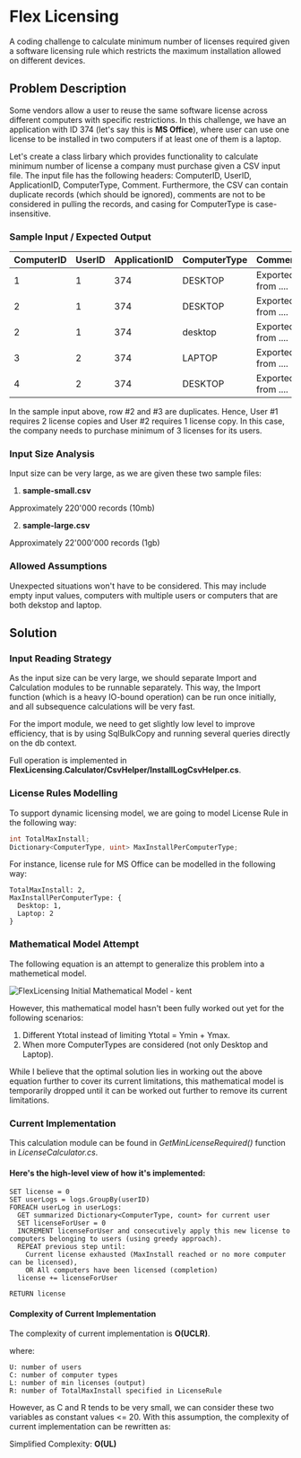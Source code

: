 # Flex Licensing
A coding challenge to calculate minimum number of licenses required given a software licensing rule which restricts the maximum installation allowed on different devices.

## Problem Description
Some vendors allow a user to reuse the same software license across different computers with specific restrictions. In this challenge, we have an application with ID 374 (let's say this is **MS Office**), where user can use one license to be installed in two computers if at least one of them is a laptop.

Let's create a class lirbary which provides functionality to calculate minimum number of license a company must purchase given a CSV input file. The input file has the following headers: ComputerID, UserID, ApplicationID, ComputerType, Comment. Furthermore, the CSV can contain duplicate records (which should be ignored), comments are not to be considered in pulling the records, and casing for ComputerType is case-insensitive.

### Sample Input / Expected Output
| ComputerID    | UserID        | ApplicationID  | ComputerType  | Comment                     |     
| ------------- |:------------- | -------------- |:------------- |:--------------------------- |
| 1             | 1             | 374            | DESKTOP       | Exported from ....          |
| 2             | 1             | 374            | DESKTOP       | Exported from ....          |
| 2             | 1             | 374            | desktop       | Exported from ....          |
| 3             | 2             | 374            | LAPTOP        | Exported from ....          |
| 4             | 2             | 374            | DESKTOP       | Exported from ....          |

In the sample input above, row #2 and #3 are duplicates. Hence, User #1 requires 2 license copies and User #2 requires 1 license copy. In this case, the company needs to purchase minimum of 3 licenses for its users.

### Input Size Analysis
Input size can be very large, as we are given these two sample files:
1. **sample-small.csv**

Approximately 220'000 records (10mb)

2. **sample-large.csv**

Approximately 22'000'000 records (1gb)

### Allowed Assumptions
Unexpected situations won't have to be considered. This may include empty input values, computers with multiple users or computers that are both dekstop and laptop.

## Solution
### Input Reading Strategy
As the input size can be very large, we should separate Import and Calculation modules to be runnable separately. This way, the Import function (which is a heavy IO-bound operation) can be run once initially, and all subsequence calculations will be very fast.

For the import module, we need to get slightly low level to improve efficiency, that is by using SqlBulkCopy and running several queries directly on the db context.

Full operation is implemented in **FlexLicensing.Calculator/CsvHelper/InstallLogCsvHelper.cs**.

### License Rules Modelling
To support dynamic licensing model, we are going to model License Rule in the following way:
```c#
int TotalMaxInstall;
Dictionary<ComputerType, uint> MaxInstallPerComputerType;
```

For instance, license rule for MS Office can be modelled in the following way:
```
TotalMaxInstall: 2,
MaxInstallPerComputerType: {
  Desktop: 1,
  Laptop: 2
}
```

### Mathematical Model Attempt
The following equation is an attempt to generalize this problem into a mathemetical model.

![FlexLicensing Initial Mathematical Model - kent](http://i.imgur.com/mSBKDrg.png)

However, this mathematical model hasn't been fully worked out yet for the following scenarios:
1. Different Ytotal instead of limiting Ytotal = Ymin + Ymax.
2. When more ComputerTypes are considered (not only Desktop and Laptop).

While I believe that the optimal solution lies in working out the above equation further to cover its current limitations, this mathematical model is temporarily dropped until it can be worked out further to remove its current limitations.

### Current Implementation
This calculation module can be found in *GetMinLicenseRequired()* function in *LicenseCalculator.cs*.

#### Here's the high-level view of how it's implemented:
```
SET license = 0
SET userLogs = logs.GroupBy(userID)
FOREACH userLog in userLogs:
  GET summarized Dictionary<ComputerType, count> for current user
  SET licenseForUser = 0
  INCREMENT licenseForUser and consecutively apply this new license to computers belonging to users (using greedy approach).
  REPEAT previous step until:
    Current license exhausted (MaxInstall reached or no more computer can be licensed),
    OR All computers have been licensed (completion)
  license += licenseForUser
  
RETURN license
```

#### Complexity of Current Implementation
The complexity of current implementation is **O(UCLR)**.

where:
```
U: number of users
C: number of computer types
L: number of min licenses (output)
R: number of TotalMaxInstall specified in LicenseRule
```

However, as C and R tends to be very small, we can consider these two variables as constant values <= 20. With this assumption, the complexity of current implementation can be rewritten as:

Simplified Complexity: **O(UL)**
